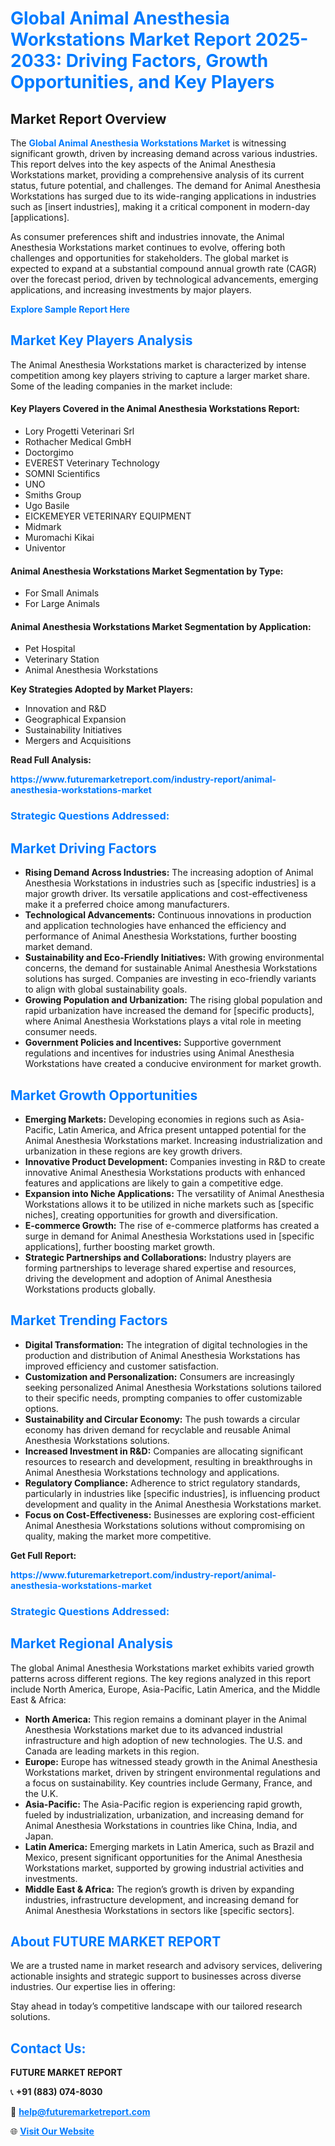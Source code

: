 <h1 style="color: #007BFF;">Global Animal Anesthesia Workstations Market Report 2025-2033: Driving Factors, Growth Opportunities, and Key Players</h1>

<section id="overview">
<h2>Market Report Overview</h2>
<p>The <a href="https://www.futuremarketreport.com/industry-report/animal-anesthesia-workstations-market" style="color: #007BFF; text-decoration: none;"><strong>Global Animal Anesthesia Workstations Market</strong></a> is witnessing significant growth, driven by increasing demand across various industries. This report delves into the key aspects of the Animal Anesthesia Workstations market, providing a comprehensive analysis of its current status, future potential, and challenges. The demand for Animal Anesthesia Workstations has surged due to its wide-ranging applications in industries such as [insert industries], making it a critical component in modern-day [applications].</p>
<p>As consumer preferences shift and industries innovate, the Animal Anesthesia Workstations market continues to evolve, offering both challenges and opportunities for stakeholders. The global market is expected to expand at a substantial compound annual growth rate (CAGR) over the forecast period, driven by technological advancements, emerging applications, and increasing investments by major players.</p>
</section>

<section id="overview">
<p><a href="https://www.futuremarketreport.com/request-sample/reportId=126861" style="color: #007BFF; text-decoration: none;"><strong>Explore Sample Report Here</strong></a></p>
</section>

<section id="key-players">
<h2 style="color: #007BFF;">Market Key Players Analysis</h2>
<p>The Animal Anesthesia Workstations market is characterized by intense competition among key players striving to capture a larger market share. Some of the leading companies in the market include:</p>
<h4>Key Players Covered in the Animal Anesthesia Workstations Report:</h4>
<ul><li>Lory Progetti Veterinari Srl</li><li>Rothacher Medical GmbH</li><li>Doctorgimo</li><li>EVEREST Veterinary Technology</li><li>SOMNI Scientifics</li><li>UNO</li><li>Smiths Group</li><li>Ugo Basile</li><li>EICKEMEYER VETERINARY EQUIPMENT</li><li>Midmark</li><li>Muromachi Kikai</li><li>Univentor</li></ul>
<h4>Animal Anesthesia Workstations Market Segmentation by Type:</h4>
<ul><li>For Small Animals</li><li>For Large Animals</li></ul>

<h4>Animal Anesthesia Workstations Market Segmentation by Application:</h4>
<ul><li>Pet Hospital</li><li>Veterinary Station</li><li>Animal Anesthesia Workstations</li></ul>
<p><strong>Key Strategies Adopted by Market Players:</strong></p>
<ul>
<li>Innovation and R&D</li>
<li>Geographical Expansion</li>
<li>Sustainability Initiatives</li>
<li>Mergers and Acquisitions</li>
</ul>
</section>

<section>
<p><strong>Read Full Analysis: </strong></p><a href="https://www.futuremarketreport.com/industry-report/animal-anesthesia-workstations-market" style="color: #007BFF; text-decoration: none;"><strong>https://www.futuremarketreport.com/industry-report/animal-anesthesia-workstations-market</strong></a>
<h3 style="color: #007BFF;">Strategic Questions Addressed:</h3>
</section>

<section id="driving-factors">
<h2 style="color: #007BFF;">Market Driving Factors</h2>
<ul>
<li><strong>Rising Demand Across Industries:</strong> The increasing adoption of Animal Anesthesia Workstations in industries such as [specific industries] is a major growth driver. Its versatile applications and cost-effectiveness make it a preferred choice among manufacturers.</li>
<li><strong>Technological Advancements:</strong> Continuous innovations in production and application technologies have enhanced the efficiency and performance of Animal Anesthesia Workstations, further boosting market demand.</li>
<li><strong>Sustainability and Eco-Friendly Initiatives:</strong> With growing environmental concerns, the demand for sustainable Animal Anesthesia Workstations solutions has surged. Companies are investing in eco-friendly variants to align with global sustainability goals.</li>
<li><strong>Growing Population and Urbanization:</strong> The rising global population and rapid urbanization have increased the demand for [specific products], where Animal Anesthesia Workstations plays a vital role in meeting consumer needs.</li>
<li><strong>Government Policies and Incentives:</strong> Supportive government regulations and incentives for industries using Animal Anesthesia Workstations have created a conducive environment for market growth.</li>
</ul>
</section>

<section id="growth-opportunities">
<h2 style="color: #007BFF;">Market Growth Opportunities</h2>
<ul>
<li><strong>Emerging Markets:</strong> Developing economies in regions such as Asia-Pacific, Latin America, and Africa present untapped potential for the Animal Anesthesia Workstations market. Increasing industrialization and urbanization in these regions are key growth drivers.</li>
<li><strong>Innovative Product Development:</strong> Companies investing in R&D to create innovative Animal Anesthesia Workstations products with enhanced features and applications are likely to gain a competitive edge.</li>
<li><strong>Expansion into Niche Applications:</strong> The versatility of Animal Anesthesia Workstations allows it to be utilized in niche markets such as [specific niches], creating opportunities for growth and diversification.</li>
<li><strong>E-commerce Growth:</strong> The rise of e-commerce platforms has created a surge in demand for Animal Anesthesia Workstations used in [specific applications], further boosting market growth.</li>
<li><strong>Strategic Partnerships and Collaborations:</strong> Industry players are forming partnerships to leverage shared expertise and resources, driving the development and adoption of Animal Anesthesia Workstations products globally.</li>
</ul>
</section>

<section id="trending-factors">
<h2 style="color: #007BFF;">Market Trending Factors</h2>
<ul>
<li><strong>Digital Transformation:</strong> The integration of digital technologies in the production and distribution of Animal Anesthesia Workstations has improved efficiency and customer satisfaction.</li>
<li><strong>Customization and Personalization:</strong> Consumers are increasingly seeking personalized Animal Anesthesia Workstations solutions tailored to their specific needs, prompting companies to offer customizable options.</li>
<li><strong>Sustainability and Circular Economy:</strong> The push towards a circular economy has driven demand for recyclable and reusable Animal Anesthesia Workstations solutions.</li>
<li><strong>Increased Investment in R&D:</strong> Companies are allocating significant resources to research and development, resulting in breakthroughs in Animal Anesthesia Workstations technology and applications.</li>
<li><strong>Regulatory Compliance:</strong> Adherence to strict regulatory standards, particularly in industries like [specific industries], is influencing product development and quality in the Animal Anesthesia Workstations market.</li>
<li><strong>Focus on Cost-Effectiveness:</strong> Businesses are exploring cost-efficient Animal Anesthesia Workstations solutions without compromising on quality, making the market more competitive.</li>
</ul>
</section>

<section>
<p><strong>Get Full Report: </strong></p><a href="https://www.futuremarketreport.com/industry-report/animal-anesthesia-workstations-market" style="color: #007BFF; text-decoration: none;"><strong>https://www.futuremarketreport.com/industry-report/animal-anesthesia-workstations-market</strong></a>
<h3 style="color: #007BFF;">Strategic Questions Addressed:</h3>
</section>


<section id="regional-analysis">
<h2 style="color: #007BFF;">Market Regional Analysis</h2>
<p>The global Animal Anesthesia Workstations market exhibits varied growth patterns across different regions. The key regions analyzed in this report include North America, Europe, Asia-Pacific, Latin America, and the Middle East & Africa:</p>
<ul>
<li><strong>North America:</strong> This region remains a dominant player in the Animal Anesthesia Workstations market due to its advanced industrial infrastructure and high adoption of new technologies. The U.S. and Canada are leading markets in this region.</li>
<li><strong>Europe:</strong> Europe has witnessed steady growth in the Animal Anesthesia Workstations market, driven by stringent environmental regulations and a focus on sustainability. Key countries include Germany, France, and the U.K.</li>
<li><strong>Asia-Pacific:</strong> The Asia-Pacific region is experiencing rapid growth, fueled by industrialization, urbanization, and increasing demand for Animal Anesthesia Workstations in countries like China, India, and Japan.</li>
<li><strong>Latin America:</strong> Emerging markets in Latin America, such as Brazil and Mexico, present significant opportunities for the Animal Anesthesia Workstations market, supported by growing industrial activities and investments.</li>
<li><strong>Middle East & Africa:</strong> The region’s growth is driven by expanding industries, infrastructure development, and increasing demand for Animal Anesthesia Workstations in sectors like [specific sectors].</li>
</ul>
</section>

<footer>
<h2 style="color: #007BFF;">About FUTURE MARKET REPORT</h2>
<p>We are a trusted name in market research and advisory services, delivering actionable insights and strategic support to businesses across diverse industries. Our expertise lies in offering:</p>

<p>Stay ahead in today’s competitive landscape with our tailored research solutions.</p>

<h2 style="color: #007BFF;">Contact Us:</h2>
<p><strong>FUTURE MARKET REPORT</strong></p>
<p>📞 <strong>+91 (883) 074-8030</strong></p>
<p>📧 <strong><a href="mailto:help@futuremarketreport.com" style="color: #007BFF;">help@futuremarketreport.com</a></strong></p>
<p>🌐 <strong><a href="https://www.futuremarketreport.com/" style="color: #007BFF;">Visit Our Website</a></strong></p>
</footer>